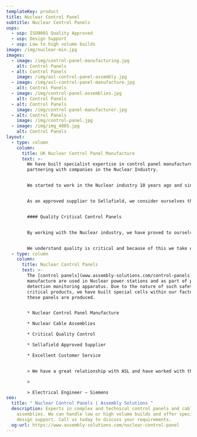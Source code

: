 ```yaml
---
templateKey: product
title: Nuclear Control Panel
subtitle: Nuclear Control Panels
usps:
  - usp: ISO9001 Quality Approved
  - usp: Design Support
  - usp: Low to high volume builds
image: /img/nuclear-min.jpg
images:
  - image: /img/control-panel-manufacturing.jpg
    alt: Control Panels
  - alt: Control Panels
    image: /img/asl-control-panel-assembly.jpg
  - image: /img/asl-control-panel-manufacture.jpg
    alt: Control Panels
  - image: /img/control-panel-assemblies.jpg
    alt: Control Panels
  - alt: Control Panels
    image: /img/control-panel-manufacturer.jpg
  - alt: Control Panels
    image: /img/control-panel.jpg
  - image: /img/img_4005.jpg
    alt: Control Panels
layout:
  - type: column
    column:
      title: UK Nuclear Control Panel Manufacture
      text: >-
        We have built specialist expertise in control panel manufacture after
        partnering with companies in the Nuclear Industry.


        We started to work in the Nuclear industry 10 years ago and since then have built a wealth of knowledge and experience on more complex and technical control panels and cable assemblies.


        As an approved supplier to Sellafield, we consider ourselves the preferred and trusted UK manufacturer for nuclear electrical control panel equipment.


        #### Quality Critical Control Panels


        By working with the Nuclear industry, we have proved to ourselves and our customers that we can build to the most complex of [control panels](www.assembly-solutions.com/control-panels) and meet almost any unique specification.


        We understand quality is critical and because of this we take extra care to produce control panels that are 100% reliable under the conditions.
  - type: column
    column:
      title: Nuclear Control Panels
      text: >-
        The [control panels](www.assembly-solutions.com/control-panels) we
        manufacture are used in Nuclear power stations and as part of particle
        detection monitoring apparatus. Due to the nature of such safety
        critical products, we have built special cells within our factory where
        these panels are produced.


        * Nuclear Control Panel Manufacture

        * Nuclear Cable Assemblies

        * Critical Quality Control 

        * Sellafield Approved Supplier

        * Excellent Customer Service


        > We have a great relationship with ASL and have worked with them for many years, simply because they continue to deliver quality products. Being a well-established business, we have trusted them from start and appreciate their knowledge staff, who have gone above and beyond to help with technical design.

        >

        > Electrical Engineer – Siemens
seo:
  title: " Nuclear Control Panels | Assembly Solutions "
  description: Experts in complex and technical control panels and cable
    assemblies. We can handle low or high volume builds and offer specialist
    design support. Call us today to discuss your requirements.
  og-url: https://www.assembly-solutions.com/nuclear-control-panel
---
```

